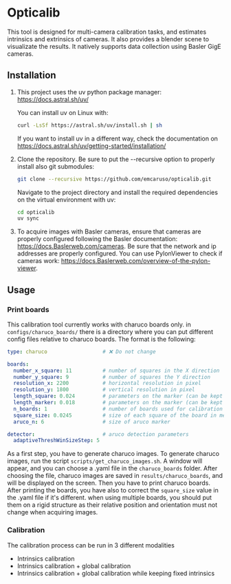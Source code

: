 # Opticalib

This tool is designed for multi-camera calibration tasks, and estimates intrinsics and extrinsics of cameras. It also provides a blender scene to visualizate the results. It natively supports data collection using Basler GigE cameras.

## Installation

1. This project uses the uv python package manager: https://docs.astral.sh/uv/

    You can install uv on Linux with:

    ```bash
    curl -LsSf https://astral.sh/uv/install.sh | sh
    ```
    
    If you want to install uv in a different way, check the documentation on https://docs.astral.sh/uv/getting-started/installation/

2. Clone the repository. Be sure to put the --recursive option to properly install also git submodules:
    
    ```bash
    git clone --recursive https://github.com/emcaruso/opticalib.git
    ```
    Navigate to the project directory and install the required dependencies on the virtual environment with uv:
    ```bash
    cd opticalib
    uv sync
    ```

3. To acquire images with Basler cameras, ensure that cameras are properly configured following the Basler documentation: https://docs.Baslerweb.com/cameras. Be sure that the network and ip addresses are properly configured. You can use PylonViewer to check if cameras work: https://docs.Baslerweb.com/overview-of-the-pylon-viewer.

## Usage


### Print boards

This calibration tool currently works with charuco boards only.
in `configs/charuco_boards/` there is a directory where you can put different config files relative to charuco boards. The format is the following:

```yaml
type: charuco                  # ❌ Do not change

boards:
  number_x_square: 11          # number of squares in the X direction
  number_y_square: 9           # number of squares the Y direction
  resolution_x: 2200           # horizontal resolution in pixel
  resolution_y: 1800           # vertical resolution in pixel
  length_square: 0.024         # parameters on the marker (can be kept as it is)
  length_marker: 0.018         # parameters on the marker (can be kept as it is)
  n_boards: 1                  # number of boards used for calibration (for overlapping camera 1 is enough ...)
  square_size: 0.0245          # size of each square of the board in meters
  aruco_n: 6                   # size of aruco marker

detector:                      # aruco detection parameters
  adaptiveThreshWinSizeStep: 5
```

As a first step, you have to generate charuco images. To generate charuco images, run the script `scripts/get_charuco_images.sh`. A window will appear, and you can choose a .yaml file in the `charuco_boards` folder. After choosing the file, charuco images are saved in `results/charuco_boards`, and will be displayed on the screen.
Then you have to print charuco boards.
After printing the boards, you have also to correct the `square_size` value in the .yaml file if it's different.
when using multiple boards, you should put them on a rigid structure as their relative position and orientation must not change when acquiring images.


### Calibration

The calibration process can be run in 3 different modalities

- Intrinsics calibration
- Intrinsics calibration + global calibration
- Intrinsics calibration + global calibration while keeping fixed intrinsics


